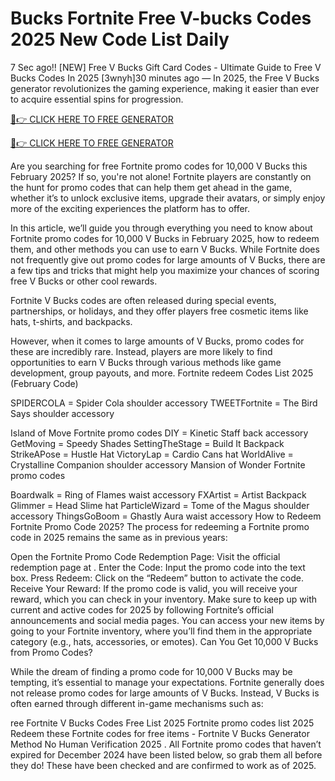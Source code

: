 # Bucks Fortnite Free V-bucks Codes 2025 New Code List Daily

7 Sec ago!! [NEW] Free V Bucks Gift Card Codes - Ultimate Guide to Free V Bucks Codes In 2025 [3wnyh]30 minutes ago — In 2025, the Free V Bucks generator revolutionizes the gaming experience, making it easier than ever to acquire essential spins for progression.
 

[🔴👉 CLICK HERE TO FREE GENERATOR](https://appbitly.com/funtenig)

 

[🔴👉 CLICK HERE TO FREE GENERATOR](https://appbitly.com/funtenig)

 

Are you searching for free Fortnite promo codes for 10,000 V Bucks this February 2025? If so, you're not alone! Fortnite players are constantly on the hunt for promo codes that can help them get ahead in the game, whether it’s to unlock exclusive items, upgrade their avatars, or simply enjoy more of the exciting experiences the platform has to offer.


In this article, we’ll guide you through everything you need to know about Fortnite promo codes for 10,000 V Bucks in February 2025, how to redeem them, and other methods you can use to earn V Bucks. While Fortnite does not frequently give out promo codes for large amounts of V Bucks, there are a few tips and tricks that might help you maximize your chances of scoring free V Bucks or other cool rewards.

Fortnite V Bucks codes are often released during special events, partnerships, or holidays, and they offer players free cosmetic items like hats, t-shirts, and backpacks.

However, when it comes to large amounts of V Bucks, promo codes for these are incredibly rare. Instead, players are more likely to find opportunities to earn V Bucks through various methods like game development, group payouts, and more. Fortnite redeem Codes List 2025 (February Code)

SPIDERCOLA = Spider Cola shoulder accessory
TWEETFortnite = The Bird Says shoulder accessory

Island of Move Fortnite promo codes
DIY = Kinetic Staff back accessory
GetMoving = Speedy Shades
SettingTheStage = Build It Backpack
StrikeAPose = Hustle Hat
VictoryLap = Cardio Cans hat
WorldAlive = Crystalline Companion shoulder accessory
Mansion of Wonder Fortnite promo codes

Boardwalk = Ring of Flames waist accessory
FXArtist = Artist Backpack
Glimmer = Head Slime hat
ParticleWizard = Tome of the Magus shoulder accessory
ThingsGoBoom = Ghastly Aura waist accessory
How to Redeem Fortnite Promo Code 2025?
The process for redeeming a Fortnite promo code in 2025 remains the same as in previous years:

Open the Fortnite Promo Code Redemption Page: Visit the official redemption page at .
Enter the Code: Input the promo code into the text box.
Press Redeem: Click on the “Redeem” button to activate the code.
Receive Your Reward: If the promo code is valid, you will receive your reward, which you can check in your inventory.
Make sure to keep up with current and active codes for 2025 by following Fortnite’s official announcements and social media pages.
You can access your new items by going to your Fortnite inventory, where you’ll find them in the appropriate category (e.g., hats, accessories, or emotes). Can You Get 10,000 V Bucks from Promo Codes?

While the dream of finding a promo code for 10,000 V Bucks may be tempting, it’s essential to manage your expectations. Fortnite generally does not release promo codes for large amounts of V Bucks. Instead, V Bucks is often earned through different in-game mechanisms such as:

 

ree Fortnite V Bucks Codes Free List 2025 Fortnite promo codes list 2025 Redeem these Fortnite codes for free items - Fortnite V Bucks Generator Method No Human Verification 2025 . All Fortnite promo codes that haven’t expired for December 2024 have been listed below, so grab them all before they do! These have been checked and are confirmed to work as of 2025.
